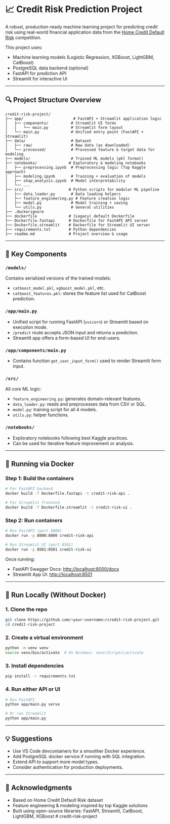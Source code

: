 # 📈 Credit Risk Prediction Project

A robust, production-ready machine learning project for predicting credit risk using real-world financial application data from the [Home Credit Default Risk](https://www.kaggle.com/competitions/home-credit-default-risk/) competition.

This project uses:

* Machine learning models (Logistic Regression, XGBoost, LightGBM, CatBoost)
* PostgreSQL data backend (optional)
* FastAPI for prediction API
* Streamlit for interactive UI

---

## 🔍 Project Structure Overview

```
credit-risk-project/
├── app/                      # FastAPI + Streamlit application logic
│   ├── components/          # Streamlit UI forms
│   │   └── main.py          # Streamlit form layout
│   └── main.py              # Unified entry point (FastAPI + Streamlit)
├── data/                    # Dataset
│   ├── raw/                 # Raw data (as downloaded)
│   └── processed/           # Processed feature & target data for modeling
├── models/                  # Trained ML models (pkl format)
├── notebooks/              # Exploratory & modeling notebooks
│   ├── preprocessing.ipynb  # Preprocessing logic (Top Kaggle approach)
│   ├── modeling.ipynb       # Training + evaluation of models
│   ├── shap_analysis.ipynb  # Model interpretability
│   └── ...
├── src/                    # Python scripts for modular ML pipeline
│   ├── data_loader.py       # Data loading helpers
│   ├── feature_engineering.py # Feature creation logic
│   ├── model.py             # Model training + saving
│   └── utils.py             # General utilities
├── .dockerignore
├── dockerfile              # (Legacy) default Dockerfile
├── Dockerfile.fastapi      # Dockerfile for FastAPI API server
├── Dockerfile.streamlit    # Dockerfile for Streamlit UI server
├── requirements.txt        # Python dependencies
├── readme.md               # Project overview & usage
```

---

## 🧰 Key Components

### `/models/`

Contains serialized versions of the trained models:

* `catboost_model.pkl`, `xgboost_model.pkl`, etc.
* `catboost_features.pkl`: stores the feature list used for CatBoost prediction.

### `/app/main.py`

* Unified script for running FastAPI (`uvicorn`) or Streamlit based on execution mode.
* `/predict` route accepts JSON input and returns a prediction.
* Streamlit app offers a form-based UI for end-users.

### `/app/components/main.py`

* Contains function `get_user_input_form()` used to render Streamlit form input.

### `/src/`

All core ML logic:

* `feature_engineering.py`: generates domain-relevant features.
* `data_loader.py`: reads and preprocesses data from CSV or SQL.
* `model.py`: training script for all 4 models.
* `utils.py`: helper functions.

### `/notebooks/`

* Exploratory notebooks following best Kaggle practices.
* Can be used for iterative feature improvement or analysis.

---

## 🧲 Running via Docker

### Step 1: Build the containers

```bash
# For FastAPI backend
docker build -f Dockerfile.fastapi -t credit-risk-api .

# For Streamlit frontend
docker build -f Dockerfile.streamlit -t credit-risk-ui .
```

### Step 2: Run containers

```bash
# Run FastAPI (port 8000)
docker run -p 8000:8000 credit-risk-api

# Run Streamlit UI (port 8501)
docker run -p 8501:8501 credit-risk-ui
```

Once running:

* FastAPI Swagger Docs: [http://localhost:8000/docs](http://localhost:8000/docs)
* Streamlit App UI: [http://localhost:8501](http://localhost:8501)

---

## 🚀 Run Locally (Without Docker)

### 1. Clone the repo

```bash
git clone https://github.com/<your-username>/credit-risk-project.git
cd credit-risk-project
```

### 2. Create a virtual environment

```bash
python -m venv venv
source venv/bin/activate  # On Windows: venv\Scripts\activate
```

### 3. Install dependencies

```bash
pip install -r requirements.txt
```

### 4. Run either API or UI

```bash
# Run FastAPI
python app/main.py serve

# Or run Streamlit
python app/main.py
```

---

## 💡 Suggestions

* Use VS Code devcontainers for a smoother Docker experience.
* Add PostgreSQL docker service if running with SQL integration.
* Extend API to support more model types.
* Consider authentication for production deployments.

---

## 🙏 Acknowledgments

* Based on Home Credit Default Risk dataset
* Feature engineering & modeling inspired by top Kaggle solutions
* Built using open-source libraries: FastAPI, Streamlit, CatBoost, LightGBM, XGBoost
#   c r e d i t - r i s k - p r o j e c t  
 